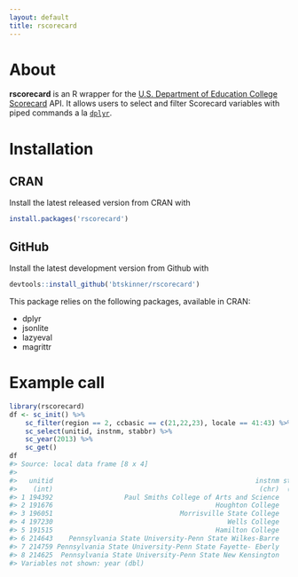 ```yaml
---
layout: default
title: rscorecard
---
```


# About 

**rscorecard** is an R wrapper for the [U.S. Department of Education College Scorecard](https://collegescorecard.ed.gov) API. It allows users to select and filter Scorecard variables with piped commands a la [`dplyr`](http://github.com/hadley/dplyr).
# Installation

## CRAN

Install the latest released version from CRAN with

```r
install.packages('rscorecard')
```

## GitHub

Install the latest development version from Github with

```r
devtools::install_github('btskinner/rscorecard')
```

This package relies on the following packages, available in CRAN:

* dplyr
* jsonlite
* lazyeval
* magrittr

# Example call

``` r
library(rscorecard)
df <- sc_init() %>% 
    sc_filter(region == 2, ccbasic == c(21,22,23), locale == 41:43) %>% 
    sc_select(unitid, instnm, stabbr) %>% 
    sc_year(2013) %>% 
    sc_get()
df
#> Source: local data frame [8 x 4]
#> 
#>   unitid                                                   instnm stabbr
#>    (int)                                                    (chr)  (chr)
#> 1 194392                  Paul Smiths College of Arts and Science     NY
#> 2 191676                                         Houghton College     NY
#> 3 196051                                Morrisville State College     NY
#> 4 197230                                            Wells College     NY
#> 5 191515                                         Hamilton College     NY
#> 6 214643    Pennsylvania State University-Penn State Wilkes-Barre     PA
#> 7 214759 Pennsylvania State University-Penn State Fayette- Eberly     PA
#> 8 214625  Pennsylvania State University-Penn State New Kensington     PA
#> Variables not shown: year (dbl)
```

